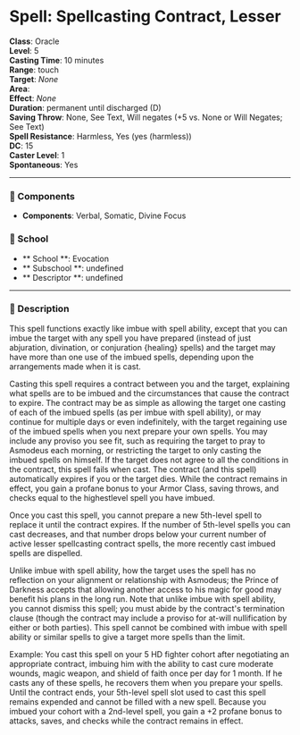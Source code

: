 
# Spell: Spellcasting Contract, Lesser
**Class**: Oracle  
**Level**: 5  
**Casting Time**: 10 minutes  
**Range**: touch  
**Target**: _None_  
**Area**:   
**Effect**: _None_  
**Duration**: permanent until discharged (D)  
**Saving Throw**: None, See Text, Will negates (+5 vs. None or Will Negates; See Text)  
**Spell Resistance**: Harmless, Yes (yes (harmless))  
**DC**: 15  
**Caster Level**: 1  
**Spontaneous**: Yes

---

### 🔮 Components
- **Components**: Verbal, Somatic, Divine Focus

### 🏫 School
- ** School **: Evocation
- ** Subschool **: undefined
- ** Descriptor **: undefined
---

### 📜 Description
This spell functions exactly like imbue with spell ability, except that you can imbue the target with any spell you have prepared (instead of just abjuration, divination, or conjuration {healing} spells) and the target may have more than one use of the imbued spells, depending upon the arrangements made when it is cast.

Casting this spell requires a contract between you and the target, explaining what spells are to be imbued and the circumstances that cause the contract to expire. The contract may be as simple as allowing the target one casting of each of the imbued spells (as per imbue with spell ability), or may continue for multiple days or even indefinitely, with the target regaining use of the imbued spells when you next prepare your own spells. You may include any proviso you see fit, such as requiring the target to pray to Asmodeus each morning, or restricting the target to only casting the imbued spells on himself. If the target does not agree to all the conditions in the contract, this spell fails when cast. The contract (and this spell) automatically expires if you or the target dies. While the contract remains in effect, you gain a profane bonus to your Armor Class, saving throws, and checks equal to the highestlevel spell you have imbued.

Once you cast this spell, you cannot prepare a new 5th-level spell to replace it until the contract expires. If the number of 5th-level spells you can cast decreases, and that number drops below your current number of active lesser spellcasting contract spells, the more recently cast imbued spells are dispelled.

Unlike imbue with spell ability, how the target uses the spell has no reflection on your alignment or relationship with Asmodeus; the Prince of Darkness accepts that allowing another access to his magic for good may benefit his plans in the long run. Note that unlike imbue with spell ability, you cannot dismiss this spell; you must abide by the contract's termination clause (though the contract may include a proviso for at-will nullification by either or both parties). This spell cannot be combined with imbue with spell ability or similar spells to give a target more spells than the limit.

Example: You cast this spell on your 5 HD fighter cohort after negotiating an appropriate contract, imbuing him with the ability to cast cure moderate wounds, magic weapon, and shield of faith once per day for 1 month. If he casts any of these spells, he recovers them when you prepare your spells. Until the contract ends, your 5th-level spell slot used to cast this spell remains expended and cannot be filled with a new spell. Because you imbued your cohort with a 2nd-level spell, you gain a +2 profane bonus to attacks, saves, and checks while the contract remains in effect.
